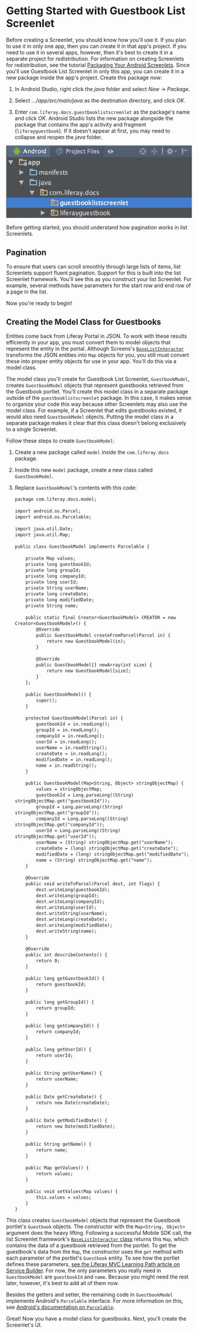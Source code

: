 # Getting Started with Guestbook List Screenlet [](id=getting-started-with-guestbook-list-screenlet)

Before creating a Screenlet, you should know how you'll use it. If you plan to 
use it in only one app, then you can create it in that app's project. If you 
need to use it in several apps, however, then it's best to create it in a 
separate project for redistribution. For information on creating Screenlets for 
redistribution, see the tutorial 
[Packaging Your Android Screenlets](/develop/tutorials/-/knowledge_base/7-0/packaging-your-android-screenlets). 
Since you'll use Guestbook List Screenlet in only this app, you can create it in 
a new package inside the app's project. Create this package now:

1.  In Android Studio, right click the *java* folder and select *New* &rarr;
    *Package*. 

2.  Select *.../app/src/main/java* as the destination directory, and click *OK*. 

3.  Enter `com.liferay.docs.guestbooklistscreenlet` as the package's name and
    click *OK*. Android Studio lists the new package alongside the package that
    contains the app's activity and fragment (`liferayguestbook`).  If it
    doesn't appear at first, you may need to collapse and reopen the *java*
    folder. 

![Figure 1: Guestbook List Screenlet's new package is highlighted.](../../../images/android-guestbooks-screenlet-package.png)

Before getting started, you should understand how pagination works in list 
Screenlets.

## Pagination [](id=pagination)

To ensure that users can scroll smoothly through large lists of items, list 
Screenlets support fluent pagination. Support for this is built into the list 
Screenlet framework. You'll see this as you construct your list Screenlet. For 
example, several methods have parameters for the start row and end row of a page 
in the list. 

Now you're ready to begin! 

## Creating the Model Class for Guestbooks [](id=creating-the-model-class-for-guestbooks)

Entities come back from Liferay Portal in JSON. To work with these results 
efficiently in your app, you must convert them to model objects that represent 
the entity in the portal. Although Screens's 
[`BaseListInteractor`](https://github.com/liferay/liferay-screens/blob/master/android/library/src/main/java/com/liferay/mobile/screens/base/list/interactor/BaseListInteractor.java) 
transforms the JSON entities into `Map` objects for you, you still must 
convert these into proper entity objects for use in your app. You'll do this via 
a model class. 

The model class you'll create for Guestbook List Screenlet, `GuestbookModel`, 
creates `GuestbookModel` objects that represent guestbooks retrieved from the 
Guestbook portlet. You'll create this model class in a separate package outside 
of the `guestbooklistscreenlet` package. In this case, it makes sense to 
organize your code this way because other Screenlets may also use the model 
class. For example, if a Screenlet that edits guestbooks existed, it would also 
need `GuestbookModel` objects. Putting the model class in a separate package 
makes it clear that this class doesn't belong exclusively to a single Screenlet. 

Follow these steps to create `GuestbookModel`:

1.  Create a new package called `model` inside the `com.liferay.docs` package.
 
2.  Inside this new `model` package, create a new class called `GuestbookModel`.
 
3.  Replace `GuestbookModel`'s contents with this code: 

        package com.liferay.docs.model;

        import android.os.Parcel;
        import android.os.Parcelable;

        import java.util.Date;
        import java.util.Map;

        public class GuestbookModel implements Parcelable {

            private Map values;
            private long guestbookId;
            private long groupId;
            private long companyId;
            private long userId;
            private String userName;
            private long createDate;
            private long modifiedDate;
            private String name;

            public static final Creator<GuestbookModel> CREATOR = new Creator<GuestbookModel>() {
                @Override
                public GuestbookModel createFromParcel(Parcel in) {
                    return new GuestbookModel(in);
                }

                @Override
                public GuestbookModel[] newArray(int size) {
                    return new GuestbookModel[size];
                }
            };

            public GuestbookModel() {
                super();
            }

            protected GuestbookModel(Parcel in) {
                guestbookId = in.readLong();
                groupId = in.readLong();
                companyId = in.readLong();
                userId = in.readLong();
                userName = in.readString();
                createDate = in.readLong();
                modifiedDate = in.readLong();
                name = in.readString();
            }

            public GuestbookModel(Map<String, Object> stringObjectMap) {
                values = stringObjectMap;
                guestbookId = Long.parseLong((String) stringObjectMap.get("guestbookId"));
                groupId = Long.parseLong((String) stringObjectMap.get("groupId"));
                companyId = Long.parseLong((String) stringObjectMap.get("companyId"));
                userId = Long.parseLong((String) stringObjectMap.get("userId"));
                userName = (String) stringObjectMap.get("userName");
                createDate = (long) stringObjectMap.get("createDate");
                modifiedDate = (long) stringObjectMap.get("modifiedDate");
                name = (String) stringObjectMap.get("name");
            }

            @Override
            public void writeToParcel(Parcel dest, int flags) {
                dest.writeLong(guestbookId);
                dest.writeLong(groupId);
                dest.writeLong(companyId);
                dest.writeLong(userId);
                dest.writeString(userName);
                dest.writeLong(createDate);
                dest.writeLong(modifiedDate);
                dest.writeString(name);
            }

            @Override
            public int describeContents() {
                return 0;
            }

            public long getGuestbookId() {
                return guestbookId;
            }

            public long getGroupId() {
                return groupId;
            }

            public long getCompanyId() {
                return companyId;
            }

            public long getUserId() {
                return userId;
            }

            public String getUserName() {
                return userName;
            }

            public Date getCreateDate() {
                return new Date(createDate);
            }

            public Date getModifiedDate() {
                return new Date(modifiedDate);
            }

            public String getName() {
                return name;
            }

            public Map getValues() {
                return values;
            }

            public void setValues(Map values) {
                this.values = values;
            }
        }

This class creates `GuestbookModel` objects that represent the Guestbook 
portlet's `Guestbook` objects. The constructor with the `Map<String, Object>` 
argument does the heavy lifting. Following a successful Mobile SDK call, the 
list Screenlet framework's 
[`BaseListInteractor` class](https://github.com/liferay/liferay-screens/blob/2.1.0/android/library/src/main/java/com/liferay/mobile/screens/base/list/interactor/BaseListInteractor.java) 
returns this `Map`, which contains the data of a guestbook retrieved from the 
portlet. To get the guestbook's data from the `Map`, the constructor uses the 
`get` method with each parameter of the portlet's `Guestbook` entity. To see how 
the portlet defines these parameters, 
[see the Liferay MVC Learning Path article on Service Builder](/develop/tutorials/-/knowledge_base/6-2/using-service-builder-to-generate-a-persistence-fr). 
For now, the only parameters you really need in `GuestbookModel` are 
`guestbookId` and `name`. Because you might need the rest later, however, it's 
best to add all of them now. 

Besides the getters and setter, the remaining code in `GuestbookModel` 
implements Android's `Parcelable` interface. For more information on this, see 
[Android's documentation on `Parcelable`](https://developer.android.com/reference/android/os/Parcelable.html). 

Great! Now you have a model class for guestbooks. Next, you'll create the 
Screenlet's UI. 
